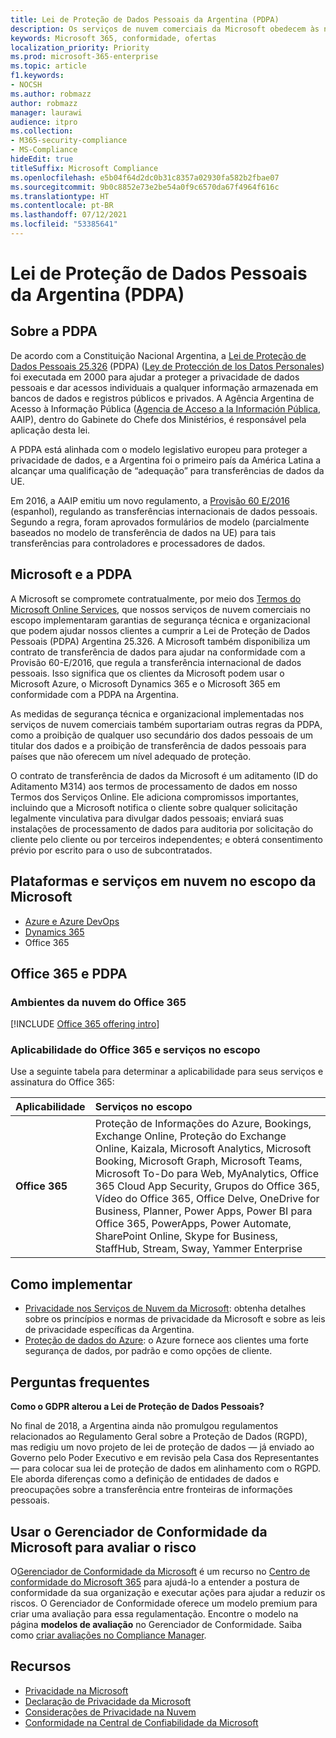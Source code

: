 ```yaml
---
title: Lei de Proteção de Dados Pessoais da Argentina (PDPA)
description: Os serviços de nuvem comerciais da Microsoft obedecem às normas da PDPA para proteger a privacidade das informações pessoais.
keywords: Microsoft 365, conformidade, ofertas
localization_priority: Priority
ms.prod: microsoft-365-enterprise
ms.topic: article
f1.keywords:
- NOCSH
ms.author: robmazz
author: robmazz
manager: laurawi
audience: itpro
ms.collection:
- M365-security-compliance
- MS-Compliance
hideEdit: true
titleSuffix: Microsoft Compliance
ms.openlocfilehash: e5b04f64d2dc0b31c8357a02930fa582b2fbae07
ms.sourcegitcommit: 9b0c8852e73e2be54a0f9c6570da67f4964f616c
ms.translationtype: HT
ms.contentlocale: pt-BR
ms.lasthandoff: 07/12/2021
ms.locfileid: "53385641"
---
```

# <a name="argentina-personal-data-protection-act-pdpa"></a>Lei de Proteção de Dados Pessoais da Argentina (PDPA)

## <a name="about-the-pdpa"></a>Sobre a PDPA

De acordo com a Constituição Nacional Argentina, a [Lei de Proteção de Dados Pessoais 25.326](http://www.jus.gob.ar/media/3201023/personal_data_protection_act25326.pdf) (PDPA) ([Ley de Protección de los Datos Personales](http://servicios.infoleg.gob.ar/infolegInternet/anexos/60000-64999/64790/norma.htm)) foi executada em 2000 para ajudar a proteger a privacidade de dados pessoais e dar acessos individuais a qualquer informação armazenada em bancos de dados e registros públicos e privados. A Agência Argentina de Acesso à Informação Pública ([Agencia de Acceso a la Información Pública](https://www.argentina.gob.ar/aaip), AAIP), dentro do Gabinete do Chefe dos Ministérios, é responsável pela aplicação desta lei.

A PDPA está alinhada com o modelo legislativo europeu para proteger a privacidade de dados, e a Argentina foi o primeiro país da América Latina a alcançar uma qualificação de “adequação” para transferências de dados da UE.

Em 2016, a AAIP emitiu um novo regulamento, a [Provisão 60 E/2016](http://servicios.infoleg.gob.ar/infolegInternet/anexos/265000-269999/267922/norma.htm) (espanhol), regulando as transferências internacionais de dados pessoais. Segundo a regra, foram aprovados formulários de modelo (parcialmente baseados no modelo de transferência de dados na UE) para tais transferências para controladores e processadores de dados.

## <a name="microsoft-and-the-pdpa"></a>Microsoft e a PDPA

A Microsoft se compromete contratualmente, por meio dos [Termos do Microsoft Online Services](https://www.microsoftvolumelicensing.com/DocumentSearch.aspx?Mode=3&DocumentTypeId=31), que nossos serviços de nuvem comerciais no escopo implementaram garantias de segurança técnica e organizacional que podem ajudar nossos clientes a cumprir a Lei de Proteção de Dados Pessoais (PDPA) Argentina 25.326. A Microsoft também disponibiliza um contrato de transferência de dados para ajudar na conformidade com a Provisão 60-E/2016, que regula a transferência internacional de dados pessoais. Isso significa que os clientes da Microsoft podem usar o Microsoft Azure, o Microsoft Dynamics 365 e o Microsoft 365 em conformidade com a PDPA na Argentina.

As medidas de segurança técnica e organizacional implementadas nos serviços de nuvem comerciais também suportariam outras regras da PDPA, como a proibição de qualquer uso secundário dos dados pessoais de um titular dos dados e a proibição de transferência de dados pessoais para países que não oferecem um nível adequado de proteção.

O contrato de transferência de dados da Microsoft é um aditamento (ID do Aditamento M314) aos termos de processamento de dados em nosso Termos dos Serviços Online. Ele adiciona compromissos importantes, incluindo que a Microsoft notifica o cliente sobre qualquer solicitação legalmente vinculativa para divulgar dados pessoais; enviará suas instalações de processamento de dados para auditoria por solicitação do cliente pelo cliente ou por terceiros independentes; e obterá consentimento prévio por escrito para o uso de subcontratados.

## <a name="microsoft-in-scope-cloud-platforms--services"></a>Plataformas e serviços em nuvem no escopo da Microsoft

- [Azure e Azure DevOps](https://gallery.technet.microsoft.com/Overview-of-Azure-c1be3942)
- [Dynamics 365](https://download.microsoft.com/download/E/1/9/E1977163-7A86-4812-AC18-C03ADC958AAF/Microsoft_Dynamics_365_Cloud_Service_Compliance_Datasheet.pdf)
- Office 365

## <a name="office-365-and-the-pdpa"></a>Office 365 e PDPA

### <a name="office-365-cloud-environments"></a>Ambientes da nuvem do Office 365

[!INCLUDE [Office 365 offering intro](../includes/o365-offering-introduction.md)]

### <a name="office-365-applicability-and-in-scope-services"></a>Aplicabilidade do Office 365 e serviços no escopo

Use a seguinte tabela para determinar a aplicabilidade para seus serviços e assinatura do Office 365:

| **Aplicabilidade** | **Serviços no escopo** |
|:------------------|:----------------------|
| **Office 365** | Proteção de Informações do Azure, Bookings, Exchange Online, Proteção do Exchange Online, Kaizala, Microsoft Analytics, Microsoft Booking, Microsoft Graph, Microsoft Teams, Microsoft To-Do para Web, MyAnalytics, Office 365 Cloud App Security, Grupos do Office 365, Vídeo do Office 365, Office Delve, OneDrive for Business, Planner, Power Apps, Power BI para Office 365, PowerApps, Power Automate, SharePoint Online, Skype for Business, StaffHub, Stream, Sway, Yammer Enterprise |

## <a name="how-to-implement"></a>Como implementar

- [Privacidade nos Serviços de Nuvem da Microsoft](https://www.microsoft.com/download/details.aspx?id=55710): obtenha detalhes sobre os princípios e normas de privacidade da Microsoft e sobre as leis de privacidade específicas da Argentina.  
- [Proteção de dados do Azure](/azure/security/azure-protection-of-customer-data): o Azure fornece aos clientes uma forte segurança de dados, por padrão e como opções de cliente.

## <a name="frequently-asked-questions"></a>Perguntas frequentes

**Como o GDPR alterou a Lei de Proteção de Dados Pessoais?**

No final de 2018, a Argentina ainda não promulgou regulamentos relacionados ao Regulamento Geral sobre a Proteção de Dados (RGPD), mas redigiu um novo projeto de lei de proteção de dados — já enviado ao Governo pelo Poder Executivo e em revisão pela Casa dos Representantes — para colocar sua lei de proteção de dados em alinhamento com o RGPD. Ele aborda diferenças como a definição de entidades de dados e preocupações sobre a transferência entre fronteiras de informações pessoais.

## <a name="use-microsoft-compliance-manager-to-assess-your-risk"></a>Usar o Gerenciador de Conformidade da Microsoft para avaliar o risco

O[Gerenciador de Conformidade da Microsoft](/microsoft-365/compliance/compliance-manager) é um recurso no [Centro de conformidade do Microsoft 365](/microsoft-365/compliance/microsoft-365-compliance-center) para ajudá-lo a entender a postura de conformidade da sua organização e executar ações para ajudar a reduzir os riscos. O Gerenciador de Conformidade oferece um modelo premium para criar uma avaliação para essa regulamentação. Encontre o modelo na página **modelos de avaliação** no Gerenciador de Conformidade. Saiba como [criar avaliações no Compliance Manager](/microsoft-365/compliance/compliance-manager-assessments).

## <a name="resources"></a>Recursos

- [Privacidade na Microsoft](https://privacy.microsoft.com)
- [Declaração de Privacidade da Microsoft](https://privacy.microsoft.com/privacystatement)
- [Considerações de Privacidade na Nuvem](https://download.microsoft.com/download/0/9/D/09DE47F6-F9E5-4C14-B9E8-E8119A130ACC/Privacy_considerations_in_the_cloud.pdf)
- [Conformidade na Central de Confiabilidade da Microsoft](https://www.microsoft.com/trust-center/compliance/compliance-overview)
